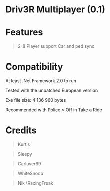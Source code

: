# Driv3R Multiplayer (0.1)

# Features

> 2-8 Player support
> Car and ped sync


# Compatibility

At least .Net Framework 2.0 to run

Tested with the unpatched European version

Exe file size: 4 136 960 bytes

Recommended with Police > Off in Take a Ride

# Credits

> Kurtis

> Sleepy

> Carluver69
    
> WhiteSnoop
    
> Nik \RacingFreak
